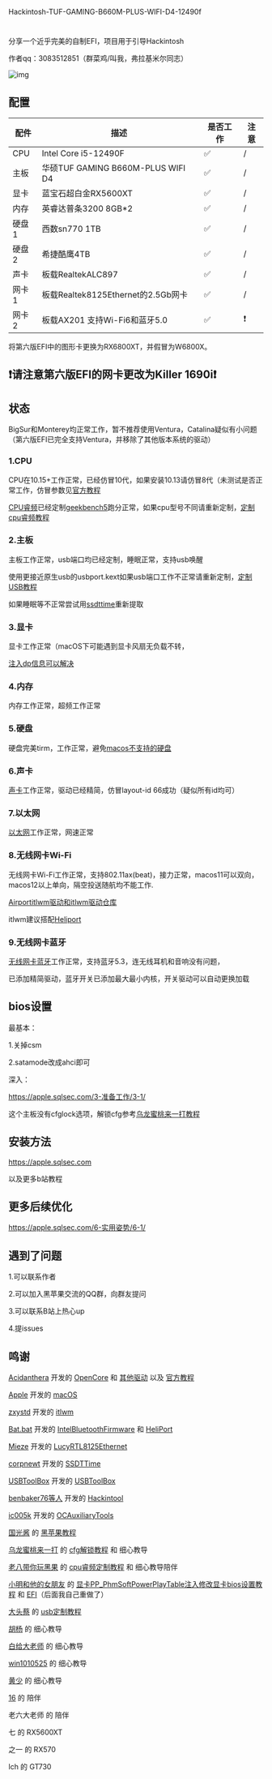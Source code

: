 Hackintosh-TUF-GAMING-B660M-PLUS-WIFI-D4-12490f
#
分享一个近乎完美的自制EFI，项目用于引导Hackintosh

作者qq：3083512851（群菜鸡/叫我，弗拉基米尔同志）

![img](https://raw.githubusercontent.com/dawalishi0821/Hackintosh-TUF-GAMING-B660M-PLUS-WIFI-D4-i5-12490F/main/关于本机.png)
## 配置

配件 | 描述 | 是否工作 | 注意
----|----|----|---
CPU | Intel Core i5-12490F |✅|/
主板 | 华硕TUF GAMING B660M-PLUS WIFI D4 |✅|/
显卡 | 蓝宝石超白金RX5600XT |✅|/
内存 | 英睿达普条3200 8GB*2 |✅|/
硬盘1 | 西数sn770 1TB |✅|/
硬盘2 | 希捷酷鹰4TB  |✅|/
声卡 | 板载RealtekALC897 |✅|/
网卡1 | 板载Realtek8125Ethernet的2.5Gb网卡 |✅|/
网卡2 | 板载AX201 支持Wi-Fi6和蓝牙5.0 |✅|❗

将第六版EFI中的图形卡更换为RX6800XT，并假冒为W6800X。
## ❗请注意第六版EFI的网卡更改为Killer 1690i❗

## 状态

BigSur和Monterey均正常工作，暂不推荐使用Ventura，Catalina疑似有小问题（第六版EFI已完全支持Ventura，并移除了其他版本系统的驱动）


### 1.CPU

CPU在10.15+工作正常，已经仿冒10代，如果安装10.13请仿冒8代（未测试是否正常工作，仿冒参数见[官方教程](https://dortania.github.io/OpenCore-Install-Guide/)

[CPU睿频](https://github.com/acidanthera/CPUFriend)已经定制[geekbench5](https://www.geekbench.com)跑分正常，如果cpu型号不同请重新定制，[定制cpu睿频教程](https://www.bilibili.com/video/BV143411F7aJ/?share_source=copy_web&vd_source=89eb3ac3d3a5704fbe370f14fbc338ef)

### 2.主板

主板工作正常，usb端口均已经定制，睡眠正常，支持usb唤醒

使用更接近原生usb的usbport.kext如果usb端口工作不正常请重新定制，[定制USB教程](https://www.bilibili.com/video/BV1m3411b7JP/?share_source=copy_web&vd_source=89eb3ac3d3a5704fbe370f14fbc338ef)

如果睡眠等不正常尝试用[ssdttime](https://github.com/corpnewt/SSDTTime)重新提取

### 3.显卡

显卡工作正常（macOS下可能遇到显卡风扇无负载不转，

[注入dp信息可以解决](https://www.bilibili.com/video/BV1WT411A72F/?share_source=copy_web&vd_source=89eb3ac3d3a5704fbe370f14fbc338ef)

### 4.内存

内存工作正常，超频工作正常

### 5.硬盘

硬盘完美tirm，工作正常，避免[macos不支持的硬盘](https://hpglw.com/cdc6109c.html)

### 6.声卡

[声卡](https://github.com/acidanthera/AppleALC)工作正常，驱动已经精简，仿冒layout-id 66成功（疑似所有id均可）

### 7.以太网

[以太网](https://www.insanelymac.com/forum/files/file/1004-lucyrtl8125ethernet/)工作正常，网速正常

### 8.无线网卡Wi-Fi

无线网卡Wi-Fi工作正常，支持802.11ax(beat)，接力正常，macos11可以双向，macos12以上单向，隔空投送随航均不能工作.

[Airportitlwm驱动和itlwm驱动仓库](https://github.com/OpenIntelWireless/itlwm/releases)

itlwm建议搭配[Heliport](https://github.com/OpenIntelWireless/HeliPort)

### 9.无线网卡蓝牙

[无线网卡蓝牙](https://github.com/OpenIntelWireless/IntelBluetoothFirmware)工作正常，支持蓝牙5.3，连无线耳机和音响没有问题，

已添加精简驱动，蓝牙开关已添加最大最小内核，开关驱动可以自动更换加载


## bios设置

最基本：

1.关掉csm

2.satamode改成ahci即可

深入：

https://apple.sqlsec.com/3-准备工作/3-1/

这个主板没有cfglock选项，解锁cfg参考[乌龙蜜桃来一打教程](https://www.bilibili.com/video/BV1LV4y1N7jF/?share_source=copy_web&vd_source=89eb3ac3d3a5704fbe370f14fbc338ef)

## 安装方法

https://apple.sqlsec.com

以及更多b站教程

## 更多后续优化

https://apple.sqlsec.com/6-实用姿势/6-1/

## 遇到了问题

1.可以联系作者

2.可以加入黑苹果交流的QQ群，向群友提问

3.可以联系B站上热心up

4.提issues

## 鸣谢

[Acidanthera](https://github.com/acidanthera) 开发的 [OpenCore](https://github.com/acidanthera/OpenCorePkg) 和 [其他驱动](https://github.com/orgs/acidanthera/repositories) 以及 [官方教程](https://dortania.github.io/OpenCore-Install-Guide/)

[Apple](https://www.apple.com) 开发的 [macOS](https://www.apple.com/macos/)

[zxystd](https://github.com/zxystd) 开发的 [itlwm](https://github.com/OpenIntelWireless/itlwm)

[Bat.bat](https://github.com/williambj1) 开发的 [IntelBluetoothFirmware](https://github.com/OpenIntelWireless/IntelBluetoothFirmware) 和 [HeliPort](https://github.com/OpenIntelWireless/HeliPort)

[Mieze](https://www.insanelymac.com/forum/profile/983225-mieze/) 开发的 [LucyRTL8125Ethernet](https://www.insanelymac.com/forum/files/file/1004-lucyrtl8125ethernet/)

[corpnewt](https://github.com/corpnewt) 开发的 [SSDTTime](https://github.com/corpnewt/SSDTTime)

[USBToolBox](https://github.com/USBToolBox) 开发的 [USBToolBox](https://github.com/USBToolBox)

[benbaker76等人](https://github.com/benbaker76) 开发的 [Hackintool](https://github.com/benbaker76/Hackintool)

[ic005k](https://github.com/ic005k) 开发的 [OCAuxiliaryTools](https://github.com/ic005k/OCAuxiliaryTools)

[国光酱](https://space.bilibili.com/112842166?spm_id_from=333.337.0.0) 的 [黑苹果教程](https://apple.sqlsec.com)

[乌龙蜜桃来一打](https://space.bilibili.com/244390800?spm_id_from=333.337.0.0)  的  [cfg解锁教程](https://www.bilibili.com/video/BV1LV4y1N7jF/?spm_id_from=333.999.0.0&vd_source=1b694a12fb9af6d07f612a9c284e1867) 和 细心教导

[老八带你玩黑果](https://space.bilibili.com/504306154?spm_id_from=333.337.search-card.all.click) 的 [cpu睿频定制教程](https://www.bilibili.com/video/BV143411F7aJ/?spm_id_from=333.999.0.0&vd_source=1b694a12fb9af6d07f612a9c284e1867) 和 细心教导陪伴

[小明和他的女朋友](https://space.bilibili.com/591453294?spm_id_from=333.337.0.0) 的 [显卡PP_PhmSoftPowerPlayTable注入修改显卡bios设置教程](https://www.bilibili.com/video/BV1WT411A72F/?spm_id_from=333.999.0.0&vd_source=1b694a12fb9af6d07f612a9c284e1867) 和 [EFI](https://github.com/Xmingbai/ASUS-TUF-GAMING-B660M-PLUS-Wi-Fi-D4-Hackintosh)（后面我自己重做了）

[大头蔡](https://space.bilibili.com/16323318) 的 [usb定制教程](https://www.bilibili.com/video/BV1m3411b7JP/?spm_id_from=333.337.search-card.all.click&vd_source=1b694a12fb9af6d07f612a9c284e1867)

[胡杨](https://space.bilibili.com/597075281?spm_id_from=333.337.0.0) 的 细心教导

[白给大老师](https://space.bilibili.com/1314835603?spm_id_from=333.337.0.0) 的 细心教导

[win1010525](https://github.com/win1010525) 的 细心教导

[黄少](https://space.bilibili.com/621086526?spm_id_from=333.337.0.0) 的 细心教导

[16](https://github.com/shilu0718) 的 陪伴

老六大老师 的 陪伴

七 的 RX5600XT

之一 的 RX570

lch 的 GT730
